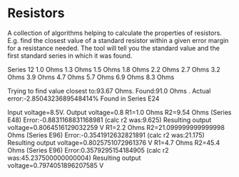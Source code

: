 # Resistors
A collection of algorithms helping to calculate the properties of resistors. E.g. find the closest value of a standard resistor within a given error margin for a resistance needed. The tool will tell you the standard value and the first standard series in which it was found.

Series 12
1.0 Ohms
1.3 Ohms
1.5 Ohms
1.8 Ohms
2.2 Ohms
2.7 Ohms
3.2 Ohms
3.9 Ohms
4.7 Ohms
5.7 Ohms
6.9 Ohms
8.3 Ohms

Trying to find value closest to:93.67 Ohms.   Found:91.0 Ohms . Actual error:-2.8504323689548414%    Found in Series E24

Input voltage=8.5V.    Output voltage=0.8
R1=1.0 Ohms      R2=9.54 Ohms (Series E48)    Error:-0.8831168831168981 (calc r2 was:9.625)    Resulting output voltage=0.8064516129032259 V
R1=2.2 Ohms      R2=21.099999999999998 Ohms (Series E96)    Error:-0.3541912632821891 (calc r2 was:21.175)    Resulting output voltage=0.8025751072961376 V
R1=4.7 Ohms      R2=45.4 Ohms (Series E96)    Error:0.3579295154184905 (calc r2 was:45.237500000000004)    Resulting output voltage=0.7974051896207585 V

